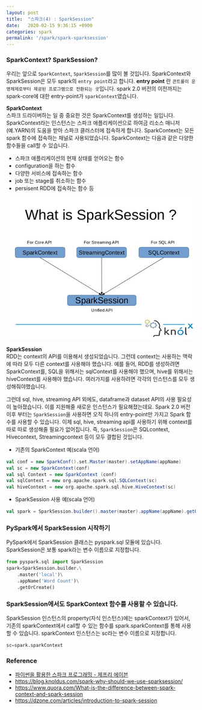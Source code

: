 ```yaml
---
layout: post
title:  "스파크(4) : SparkSession"
date:   2020-02-15 9:36:15 +0900
categories: spark
permalink: '/spark/spark-sparksession'
---
```


### **SparkContext? SparkSession?**

우리는 앞으로 ``SparkContext``, ``SparkSession``를 많이 볼 것입니다. SparkContext와 SparkSession은 모두 spark의 ``entry point``라고 합니다. **entry point** 란 ``콘트롤이 운영체제로부터 제공된 프로그램으로 전환되는 곳``입니다. spark 2.0 버전의 이전까지는 spark-core에 대한 entry-point가 ``sparkContext``였습니다. 

**SparkContext**  
스파크 드라이버하는 일 중 중요한 것은 SparkContext를 생성하는 일입니다. SparkContext라는 인스턴스는 스파크 애플리케이션으로 하여금 리소스 매니저(예.YARN)의 도움을 받아 스파크 클러스터에 접속하게 합니다. SparkContext는 모든 spark 함수에 접속하는 채널로 사용되었습니다.  SparkContext는 다음과 같은 다양한 함수들을 call할 수 있습니다.

- 스파크 애플리케이션의 현재 상태를 얻어오는 함수  
- configuration을 하는 함수
- 다양한 서비스에 접속하는 함수  
- job 또는 stage를 취소하는 함수 
- persisent RDD에 접속하는 함수 등

<img src='../assets/img/spark/scandss.jpg'>


**SparkSession**  
RDD는 context의 API를 이용해서 생성되었습니다. 그런데 context는 사용하는 맥락에 따라 모두 다른 context를 사용해야 했습니다. 예를 들어, RDD를 생성하려면 SparkContext를, SQL을 위해서는 sqlContext를 사용해야 했으며, hive를 위해서는 hiveContext를 사용해야 했습니다. 여러가지를 사용하려면 각각의 인스턴스를 모두 생성해줘야했습니다. 

그런데 sql, hive, streaming API 외에도, dataframe과 dataset API의 사용 필요성이 높아졌습니다. 이를 지원해줄 새로운 인스턴스가 필요해졌는데요. Spark 2.0 버전 이후 부터는 ``SparkSession``을 사용하면 오직 하나의 entry-point만 가지고 Spark 함수를 사용할 수 있습니다. 이제 sql, hive, streaming api를 사용하기 위해 context를 따로 따로 생성해줄 필요가 없어집니다. 즉, ``SparkSession``은 SQLcontext, Hivecontext, Streamingcontext 등이 모두 결합된 것입니다. 

- 기존의 SparkContext 예(scala 언어)
```scala
val conf = new SparkConf().set.Master(master).setAppName(appName)
val sc = new SparkContext(conf)
val sql Context = new SparkContext (conf)
val sqlContext = new org.apache.spark.sql.SQLContext(sc)
val hiveContext = new org.apache.spark.sql.hive.HiveContext(sc)
```

- SparkSession 사용 예(scala 언어)
```scala
val spark = SparkSession.builder().master(master).appName(appName).getOrCreate()
```

### **PySpark에서 SparkSession 시작하기**

PySpark에서 SparkSession 클래스는 pyspark.sql 모듈에 있습니다. SparkSession은 보통 spark라는 변수 이름으로 지정합니다.

```python
from pyspark.sql import SparkSession
spark=SparkSession.builder.\
    .master('local')\
    .appName('Word Count')\
    .getOrCreate()
```

### **SparkSession에서도 SparkContext 함수를 사용할 수 있습니다.** 

SparkSession 인스턴스의 property(자식 인스턴스)에는 sparkContext가 있어서, 기존의 sparkContext에서 call할 수 있는 함수를 spark.sparkContext를 통해 사용할 수 있습니다. sparkContext 인스턴스는 sc라는 변수 이름으로 지정합니다.

```python
sc=spark.sparkContext
```







### Reference
- <a href="#"> 파이썬을 활용한 스파크 프로그래밍 - 제프리 에이븐 </a>
- https://blog.knoldus.com/spark-why-should-we-use-sparksession/ 
- https://www.quora.com/What-is-the-difference-between-spark-context-and-spark-session 
- https://dzone.com/articles/introduction-to-spark-session 
